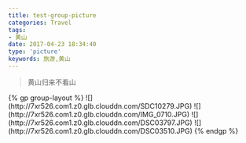 ```yaml
---
title: test-group-picture
categories: Travel
tags:
- 黄山
date: 2017-04-23 18:34:40
type: 'picture'
keywords: 旅游,黄山
---
```

<blockquote class="blockquote-center">黄山归来不看山</blockquote>
{% gp group-layout %}
![](http://7xr526.com1.z0.glb.clouddn.com/SDC10279.JPG)
![](http://7xr526.com1.z0.glb.clouddn.com/IMG_0710.JPG)
![](http://7xr526.com1.z0.glb.clouddn.com/DSC03797.JPG)
![](http://7xr526.com1.z0.glb.clouddn.com/DSC03510.JPG)
{% endgp %}
